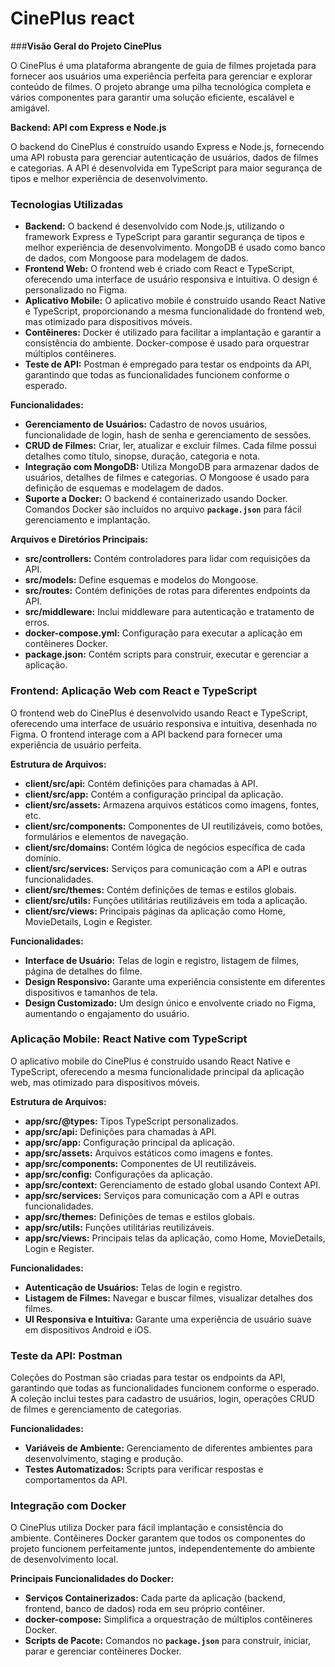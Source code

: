 # CinePlus react

###**Visão Geral do Projeto CinePlus**

O CinePlus é uma plataforma abrangente de guia de filmes projetada para fornecer aos usuários uma experiência perfeita para gerenciar e explorar conteúdo de filmes. O projeto abrange uma pilha tecnológica completa e vários componentes para garantir uma solução eficiente, escalável e amigável.

**Backend: API com Express e Node.js**

O backend do CinePlus é construído usando Express e Node.js, fornecendo uma API robusta para gerenciar autenticação de usuários, dados de filmes e categorias. A API é desenvolvida em TypeScript para maior segurança de tipos e melhor experiência de desenvolvimento.

### **Tecnologias Utilizadas**

- **Backend:** O backend é desenvolvido com Node.js, utilizando o framework Express e TypeScript para garantir segurança de tipos e melhor experiência de desenvolvimento. MongoDB é usado como banco de dados, com Mongoose para modelagem de dados.
- **Frontend Web:** O frontend web é criado com React e TypeScript, oferecendo uma interface de usuário responsiva e intuitiva. O design é personalizado no Figma.
- **Aplicativo Mobile:** O aplicativo mobile é construído usando React Native e TypeScript, proporcionando a mesma funcionalidade do frontend web, mas otimizado para dispositivos móveis.
- **Contêineres:** Docker é utilizado para facilitar a implantação e garantir a consistência do ambiente. Docker-compose é usado para orquestrar múltiplos contêineres.
- **Teste de API:** Postman é empregado para testar os endpoints da API, garantindo que todas as funcionalidades funcionem conforme o esperado.

**Funcionalidades:**

- **Gerenciamento de Usuários:** Cadastro de novos usuários, funcionalidade de login, hash de senha e gerenciamento de sessões.
- **CRUD de Filmes:** Criar, ler, atualizar e excluir filmes. Cada filme possui detalhes como título, sinopse, duração, categoria e nota.
- **Integração com MongoDB:** Utiliza MongoDB para armazenar dados de usuários, detalhes de filmes e categorias. O Mongoose é usado para definição de esquemas e modelagem de dados.
- **Suporte a Docker:** O backend é containerizado usando Docker. Comandos Docker são incluídos no arquivo **`package.json`** para fácil gerenciamento e implantação.

**Arquivos e Diretórios Principais:**

- **src/controllers:** Contém controladores para lidar com requisições da API.
- **src/models:** Define esquemas e modelos do Mongoose.
- **src/routes:** Contém definições de rotas para diferentes endpoints da API.
- **src/middleware:** Inclui middleware para autenticação e tratamento de erros.
- **docker-compose.yml:** Configuração para executar a aplicação em contêineres Docker.
- **package.json:** Contém scripts para construir, executar e gerenciar a aplicação.

### **Frontend: Aplicação Web com React e TypeScript**

O frontend web do CinePlus é desenvolvido usando React e TypeScript, oferecendo uma interface de usuário responsiva e intuitiva, desenhada no Figma. O frontend interage com a API backend para fornecer uma experiência de usuário perfeita.

**Estrutura de Arquivos:**

- **client/src/api:** Contém definições para chamadas à API.
- **client/src/app:** Contém a configuração principal da aplicação.
- **client/src/assets:** Armazena arquivos estáticos como imagens, fontes, etc.
- **client/src/components:** Componentes de UI reutilizáveis, como botões, formulários e elementos de navegação.
- **client/src/domains:** Contém lógica de negócios específica de cada domínio.
- **client/src/services:** Serviços para comunicação com a API e outras funcionalidades.
- **client/src/themes:** Contém definições de temas e estilos globais.
- **client/src/utils:** Funções utilitárias reutilizáveis em toda a aplicação.
- **client/src/views:** Principais páginas da aplicação como Home, MovieDetails, Login e Register.

**Funcionalidades:**

- **Interface de Usuário:** Telas de login e registro, listagem de filmes, página de detalhes do filme.
- **Design Responsivo:** Garante uma experiência consistente em diferentes dispositivos e tamanhos de tela.
- **Design Customizado:** Um design único e envolvente criado no Figma, aumentando o engajamento do usuário.

### **Aplicação Mobile: React Native com TypeScript**

O aplicativo mobile do CinePlus é construído usando React Native e TypeScript, oferecendo a mesma funcionalidade principal da aplicação web, mas otimizado para dispositivos móveis.

**Estrutura de Arquivos:**

- **app/src/@types:** Tipos TypeScript personalizados.
- **app/src/api:** Definições para chamadas à API.
- **app/src/app:** Configuração principal da aplicação.
- **app/src/assets:** Arquivos estáticos como imagens e fontes.
- **app/src/components:** Componentes de UI reutilizáveis.
- **app/src/config:** Configurações da aplicação.
- **app/src/context:** Gerenciamento de estado global usando Context API.
- **app/src/services:** Serviços para comunicação com a API e outras funcionalidades.
- **app/src/themes:** Definições de temas e estilos globais.
- **app/src/utils:** Funções utilitárias reutilizáveis.
- **app/src/views:** Principais telas da aplicação, como Home, MovieDetails, Login e Register.

**Funcionalidades:**

- **Autenticação de Usuários:** Telas de login e registro.
- **Listagem de Filmes:** Navegar e buscar filmes, visualizar detalhes dos filmes.
- **UI Responsiva e Intuitiva:** Garante uma experiência de usuário suave em dispositivos Android e iOS.

### **Teste da API: Postman**

Coleções do Postman são criadas para testar os endpoints da API, garantindo que todas as funcionalidades funcionem conforme o esperado. A coleção inclui testes para cadastro de usuários, login, operações CRUD de filmes e gerenciamento de categorias.

**Funcionalidades:**

- **Variáveis de Ambiente:** Gerenciamento de diferentes ambientes para desenvolvimento, staging e produção.
- **Testes Automatizados:** Scripts para verificar respostas e comportamentos da API.

### **Integração com Docker**

O CinePlus utiliza Docker para fácil implantação e consistência do ambiente. Contêineres Docker garantem que todos os componentes do projeto funcionem perfeitamente juntos, independentemente do ambiente de desenvolvimento local.

**Principais Funcionalidades do Docker:**

- **Serviços Containerizados:** Cada parte da aplicação (backend, frontend, banco de dados) roda em seu próprio contêiner.
- **docker-compose:** Simplifica a orquestração de múltiplos contêineres Docker.
- **Scripts de Pacote:** Comandos no **`package.json`** para construir, iniciar, parar e gerenciar contêineres Docker.
